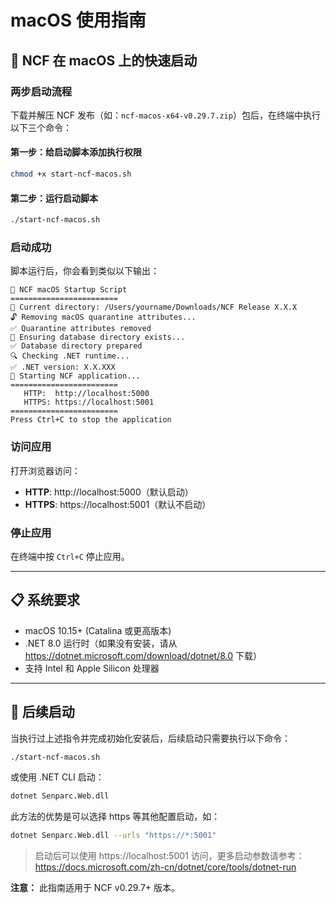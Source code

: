 # macOS 使用指南

## 🍎 NCF 在 macOS 上的快速启动

### 两步启动流程

下载并解压 NCF 发布（如：`ncf-macos-x64-v0.29.7.zip`）包后，在终端中执行以下三个命令：

#### 第一步：给启动脚本添加执行权限
```bash
chmod +x start-ncf-macos.sh
```

#### 第二步：运行启动脚本
```bash
./start-ncf-macos.sh
```

### 启动成功

脚本运行后，你会看到类似以下输出：
```
🍎 NCF macOS Startup Script
========================
📁 Current directory: /Users/yourname/Downloads/NCF Release X.X.X
🔓 Removing macOS quarantine attributes...
✅ Quarantine attributes removed
📂 Ensuring database directory exists...
✅ Database directory prepared
🔍 Checking .NET runtime...
✅ .NET version: X.X.XXX
🚀 Starting NCF application...
========================
   HTTP:  http://localhost:5000
   HTTPS: https://localhost:5001
========================
Press Ctrl+C to stop the application
```

### 访问应用

打开浏览器访问：
- **HTTP**: http://localhost:5000（默认启动） 
- **HTTPS**: https://localhost:5001（默认不启动） 

### 停止应用

在终端中按 `Ctrl+C` 停止应用。

---

## 📋 系统要求

- macOS 10.15+ (Catalina 或更高版本)
- .NET 8.0 运行时（如果没有安装，请从 https://dotnet.microsoft.com/download/dotnet/8.0 下载）
- 支持 Intel 和 Apple Silicon 处理器

---

## 📝 后续启动

当执行过上述指令并完成初始化安装后，后续启动只需要执行以下命令：

```bash
./start-ncf-macos.sh
```

或使用 .NET CLI 启动：

```bash
dotnet Senparc.Web.dll
```
此方法的优势是可以选择 https 等其他配置启动，如：

```bash
dotnet Senparc.Web.dll --urls "https://*:5001"
```
> 启动后可以使用 https://localhost:5001 访问，更多启动参数请参考：https://docs.microsoft.com/zh-cn/dotnet/core/tools/dotnet-run


**注意：** 此指南适用于 NCF v0.29.7+ 版本。 